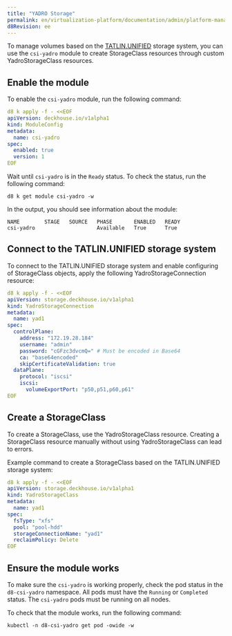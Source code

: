 ```yaml
---
title: "YADRO Storage"
permalink: en/virtualization-platform/documentation/admin/platform-management/storage/external/yadro.html
d8Revision: ee
---
```


To manage volumes based on the [TATLIN.UNIFIED](https://yadro.com/ru/tatlin/unified) storage system,
you can use the `csi-yadro` module to create StorageClass resources through custom YadroStorageClass resources.

## Enable the module

To enable the `csi-yadro` module, run the following command:

```yaml
d8 k apply -f - <<EOF
apiVersion: deckhouse.io/v1alpha1
kind: ModuleConfig
metadata:
  name: csi-yadro
spec:
  enabled: true
  version: 1
EOF
```

Wait until `csi-yadro` is in the `Ready` status.
To check the status, run the following command:

```shell
d8 k get module csi-yadro -w
```

In the output, you should see information about the module:

```console
NAME        STAGE   SOURCE   PHASE       ENABLED   READY
csi-yadro                    Available   True      True
```

## Connect to the TATLIN.UNIFIED storage system

To connect to the TATLIN.UNIFIED storage system and enable configuring of StorageClass objects,
apply the following YadroStorageConnection resource:

```yaml
d8 k apply -f - <<EOF
apiVersion: storage.deckhouse.io/v1alpha1
kind: YadroStorageConnection
metadata:
  name: yad1
spec:
  controlPlane:
    address: "172.19.28.184"
    username: "admin"
    password: "cGFzc3dvcmQ=" # Must be encoded in Base64
    ca: "base64encoded"
    skipCertificateValidation: true
  dataPlane:
    protocol: "iscsi"
    iscsi:
      volumeExportPort: "p50,p51,p60,p61"
EOF
```

## Create a StorageClass

To create a StorageClass, use the YadroStorageClass resource.
Creating a StorageClass resource manually without using YadroStorageClass can lead to errors.

Example command to create a StorageClass based on the TATLIN.UNIFIED storage system:

```yaml
d8 k apply -f - <<EOF
apiVersion: storage.deckhouse.io/v1alpha1
kind: YadroStorageClass
metadata:
  name: yad1
spec:
  fsType: "xfs"
  pool: "pool-hdd"
  storageConnectionName: "yad1"
  reclaimPolicy: Delete
EOF
```

## Ensure the module works

To make sure the `csi-yadro` is working properly, check the pod status in the `d8-csi-yadro` namespace.
All pods must have the `Running` or `Completed` status.
The `csi-yadro` pods must be running on all nodes.

To check that the module works, run the following command:

```shell
kubectl -n d8-csi-yadro get pod -owide -w
```
